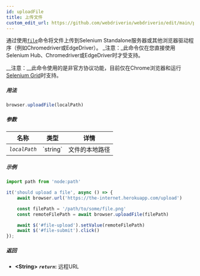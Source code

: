 ```yaml
---
id: uploadFile
title: 上传文件
custom_edit_url: https://github.com/webdriverio/webdriverio/edit/main/packages/webdriverio/src/commands/browser/uploadFile.ts
---
```


通过使用[`file`](https://webdriver.io/docs/api/selenium#file)命令将文件上传到Selenium Standalone服务器或其他浏览器驱动程序（例如Chromedriver或EdgeDriver）。
_注意：_此命令仅在您直接使用Selenium Hub、Chromedriver或EdgeDriver时才受支持。

__注意：__此命令使用的是非官方协议功能，目前仅在Chrome浏览器和运行[Selenium Grid](https://www.selenium.dev/documentation/en/grid/)时支持。

##### 用法

```js
browser.uploadFile(localPath)
```

##### 参数

<table>
  <thead>
    <tr>
      <th>名称</th><th>类型</th><th>详情</th>
    </tr>
  </thead>
  <tbody>
    <tr>
      <td><code><var>localPath</var></code></td>
      <td>`string`</td>
      <td>文件的本地路径</td>
    </tr>
  </tbody>
</table>

##### 示例

```js title="uploadFile.js"
import path from 'node:path'

it('should upload a file', async () => {
    await browser.url('https://the-internet.herokuapp.com/upload')

    const filePath = '/path/to/some/file.png'
    const remoteFilePath = await browser.uploadFile(filePath)

    await $('#file-upload').setValue(remoteFilePath)
    await $('#file-submit').click()
});
```

##### 返回

- **&lt;String&gt;**
            **<code><var>return</var></code>:**  远程URL    